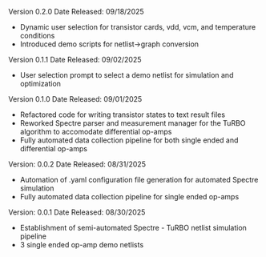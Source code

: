 Version 0.2.0
Date Released: 09/18/2025
- Dynamic user selection for transistor cards, vdd, vcm, and temperature conditions
- Introduced demo scripts for netlist->graph conversion 

Version 0.1.1
Date Released: 09/02/2025
- User selection prompt to select a demo netlist for simulation and optimization

Version 0.1.0
Date Released: 09/01/2025
- Refactored code for writing transistor states to text result files
- Reworked Spectre parser and measurement manager for the TuRBO algorithm to accomodate differential op-amps
- Fully automated data collection pipeline for both single ended and differential op-amps

Version: 0.0.2
Date Released: 08/31/2025
- Automation of .yaml configuration file generation for automated Spectre simulation
- Fully automated data collection pipeline for single ended op-amps

Version: 0.0.1
Date Released: 08/30/2025
- Establishment of semi-automated Spectre - TuRBO netlist simulation pipeline
- 3 single ended op-amp demo netlists